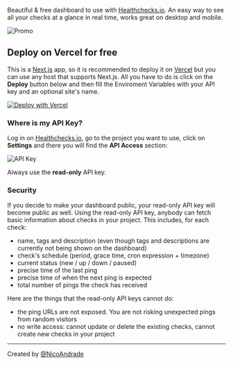 Beautiful & free dashboard to use with [Healthchecks.io](https://healthchecks.io). 
An easy way to see all your checks at a glance in real time, works great on desktop and mobile.

![Promo](https://raw.githubusercontent.com/nicoandrade/healthchecks-front/main/public/promo.jpg "Promo")


## Deploy on Vercel for free

This is a [Next.js](https://nextjs.org) app, so it is recommended to deploy it on [Vercel](https://vercel.com) but you can use any host that supports Next.js.
All you have to do is click on the **Deploy** button below and then fill the Enviroment Variables with your API key and an optional site's name.

[![Deploy with Vercel](https://vercel.com/button)](https://vercel.com/new/git/external?repository-url=https%3A%2F%2Fgithub.com%2Fnicoandrade%2Fhealthchecks-front&env=NEXT_PUBLIC_APIKEY,NEXT_PUBLIC_NAME&envDescription=API%20Key%20from%20your%20healthchecks.io%20project&envLink=https%3A%2F%2Fgithub.com%2Fnicoandrade%2Fhealthchecks-front%23where-is-my-api-key&project-name=healthchecks-dashboard&repo-name=healthchecks-dashboard)


### Where is my API Key?
Log in on [Healthchecks.io](https://healthchecks.io), go to the project you want to use, click on **Settings** and there you will find the **API Access** section:

![API Key](https://raw.githubusercontent.com/nicoandrade/healthchecks-front/main/public/apikey.png "API Key")

Always use the **read-only** API key.


### Security
If you decide to make your dashboard public, your read-only API key will become public as well. Using the read-only API key, anybody can fetch basic information about checks in your project. This includes, for each check:

* name, tags and description (even though tags and descriptions are currently not being shown on the dashboard)
* check's schedule (period, grace time, cron expression + timezone)
* current status (new / up / down / paused)
* precise time of the last ping
* precise time of when the next ping is expected
* total number of pings the check has received

Here are the things that the read-only API keys cannot do:

* the ping URLs are not exposed. You are not risking unexpected pings from random visitors
* no write access: cannot update or delete the existing checks, cannot create new checks in your project

---

Created by [@NicoAndrade](https://nicoandrade.com)
